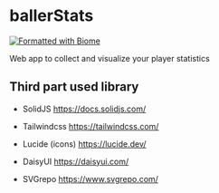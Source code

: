 # ballerStats

[![Formatted with Biome](https://img.shields.io/badge/Formatted_with-Biome-60a5fa?style=flat&logo=biome)](https://biomejs.dev/)

Web app to collect and visualize your player statistics

## Third part used library

- SolidJS
  <https://docs.solidjs.com/>

- Tailwindcss
  <https://tailwindcss.com/>

- Lucide (icons)
  <https://lucide.dev/>

- DaisyUI
  <https://daisyui.com/>

- SVGrepo
  <https://www.svgrepo.com/>
